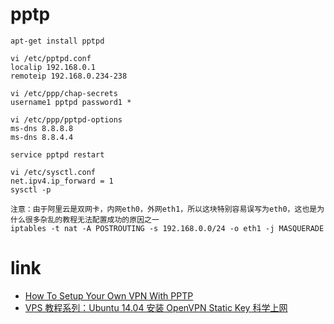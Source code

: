# pptp
```shell
apt-get install pptpd

vi /etc/pptpd.conf
localip 192.168.0.1
remoteip 192.168.0.234-238

vi /etc/ppp/chap-secrets
username1 pptpd password1 *

vi /etc/ppp/pptpd-options
ms-dns 8.8.8.8
ms-dns 8.8.4.4

service pptpd restart

vi /etc/sysctl.conf
net.ipv4.ip_forward = 1
sysctl -p

注意：由于阿里云是双网卡，内网eth0，外网eth1，所以这块特别容易误写为eth0，这也是为什么很多杂乱的教程无法配置成功的原因之一
iptables -t nat -A POSTROUTING -s 192.168.0.0/24 -o eth1 -j MASQUERADE
```

# link
- [How To Setup Your Own VPN With PPTP](https://www.digitalocean.com/community/tutorials/how-to-setup-your-own-vpn-with-pptp)
- [VPS 教程系列：Ubuntu 14.04 安装 OpenVPN Static Key 科学上网](http://ttt.tt/160/)
